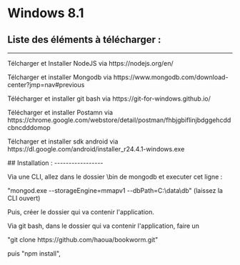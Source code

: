 # Windows 8.1
## Liste des éléments à télécharger :
-----------------
<p>Télcharger et Installer NodeJS via https://nodejs.org/en/ </p>
<p>Télcharger et installer Mongodb via https://www.mongodb.com/download-center?jmp=nav#previous </p>
<p>Télécharger et installer git bash via https://git-for-windows.github.io/ </p>
<p>Télécharger et installer Postamn via https://chrome.google.com/webstore/detail/postman/fhbjgbiflinjbdggehcddcbncdddomop </p>
<p>Télcharger et installer sdk android via https://dl.google.com/android/installer_r24.4.1-windows.exe </p>
## Installation :
-----------------
<p>Via une CLI, allez dans le dossier \bin de mongodb et executer cet ligne : </p>
<p>"mongod.exe --storageEngine=mmapv1 --dbPath=C:\data\db" (laissez la CLI ouvert) </p>
<p>Puis, créer le dossier qui va contenir l'application. </p>
<p>Via git bash, dans le dossier qui va contenir l'application, faire un </p>
<p>"git clone https://github.com/haoua/bookworm.git" </p>
<p>puis "npm install", </p>
 
